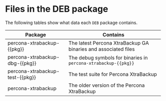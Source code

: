 # Files in the DEB package

The following tables show what data each `DEB` package contains.

|Package|Contains|
|--- |--- |
|percona-xtrabackup-{{pkg}}|The latest Percona XtraBackup GA binaries and associated files|
|percona-xtrabackup-dbg-{{pkg}}|The debug symbols for binaries in `percona-xtrabackup-{{pkg}}`|
|percona-xtrabackup-test-{{pkg}}|The test suite for Percona XtraBackup|
|percona-xtrabackup|The older version of the Percona XtraBackup|